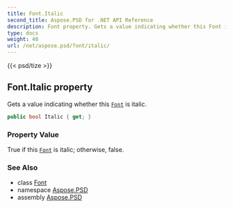 ```yaml
---
title: Font.Italic
second_title: Aspose.PSD for .NET API Reference
description: Font property. Gets a value indicating whether this Font is italic
type: docs
weight: 40
url: /net/aspose.psd/font/italic/
---
```

{{< psd/tize >}}
## Font.Italic property

Gets a value indicating whether this [`Font`](../) is italic.

```csharp
public bool Italic { get; }
```

### Property Value

True if this [`Font`](../) is italic; otherwise, false.

### See Also

* class [Font](../)
* namespace [Aspose.PSD](../../font/)
* assembly [Aspose.PSD](../../../)


